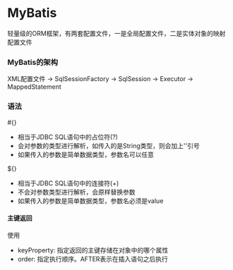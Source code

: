 # MyBatis

轻量级的ORM框架，有两套配置文件，一是全局配置文件，二是实体对象的映射配置文件

### MyBatis的架构

XML配置文件 -> SqlSessionFactory -> SqlSession -> Executor -> MappedStatement

### 语法

#{}

- 相当于JDBC SQL语句中的占位符(?)
- 会对参数的类型进行解析，如传入的是String类型，则会加上''引号
- 如果传入的参数是简单数据类型，参数名可以任意

${}

- 相当于JDBC SQL语句中的连接符(+)
- 不会对参数类型进行解析，会原样替换参数
- 如果传入的参数是简单数据类型，参数名必须是value

#### 主键返回

使用<selectKey>
- keyProperty: 指定返回的主键存储在对象中的哪个属性
- order: 指定执行顺序。AFTER表示在插入语句之后执行